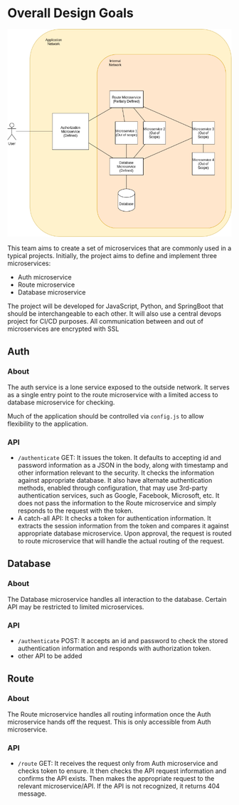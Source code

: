 # Overall Design Goals

![Overall View](overall.png)

This team aims to create a set of microservices that are commonly used in a typical projects.
Initially, the project aims to define and implement three microservices:
- Auth microservice
- Route microservice
- Database microservice

The project will be developed for JavaScript, Python, and SpringBoot that should be interchangeable to each other.
It will also use a central devops project for CI/CD purposes. All communication between and out of microservices are encrypted with SSL

## Auth
### About
The auth service is a lone service exposed to the outside network. It serves as a single entry point to the route microservice with a limited access to database microservice for checking.

Much of the application should be controlled via `config.js` to allow flexibility to the application.
### API
- `/authenticate` GET: It issues the token. It defaults to accepting id and password information as a JSON in the body, along with timestamp and other information relevant to the security. It checks the information against appropriate database. It also have alternate authentication methods, enabled through configuration, that may use 3rd-party authentication services, such as Google, Facebook, Microsoft, etc. It does not pass the information to the Route microservice and simply responds to the request with the token.
- A catch-all API: It checks a token for authentication information. It extracts the session information from the token and compares it against appropriate database microservice. Upon approval, the request is routed to route microservice that will handle the actual routing of the request.

## Database
### About
The Database microservice handles all interaction to the database.
Certain API may be restricted to limited microservices.
### API
- `/authenticate` POST: It accepts an id and password to check the stored authentication information and responds with authorization token.
- other API to be added


## Route
### About
The Route microservice handles all routing information once the Auth microservice hands off the request.
This is only accessible from Auth microservice.
### API
- `/route` GET: It receives the request only from Auth microservice and checks token to ensure. It then checks the API request information and confirms the API exists. Then makes the appropriate request to the relevant microservice/API. If the API is not recognized, it returns 404 message.
